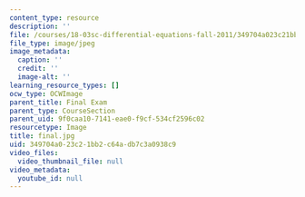 ```yaml
---
content_type: resource
description: ''
file: /courses/18-03sc-differential-equations-fall-2011/349704a023c21bb2c64adb7c3a0938c9_final.jpg
file_type: image/jpeg
image_metadata:
  caption: ''
  credit: ''
  image-alt: ''
learning_resource_types: []
ocw_type: OCWImage
parent_title: Final Exam
parent_type: CourseSection
parent_uid: 9f0caa10-7141-eae0-f9cf-534cf2596c02
resourcetype: Image
title: final.jpg
uid: 349704a0-23c2-1bb2-c64a-db7c3a0938c9
video_files:
  video_thumbnail_file: null
video_metadata:
  youtube_id: null
---
```

